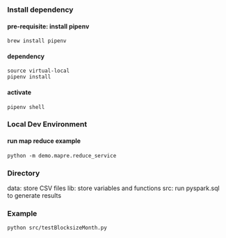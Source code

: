 ### Install dependency
#### pre-requisite: install pipenv
```
brew install pipenv
```
#### dependency
```
source virtual-local
pipenv install
```
#### activate
```
pipenv shell
```
### Local Dev Environment
#### run map reduce example
```
python -m demo.mapre.reduce_service
```

### Directory
data: store CSV files
lib: store variables and functions
src: run pyspark.sql to generate results

### Example
```bash
python src/testBlocksizeMonth.py
```